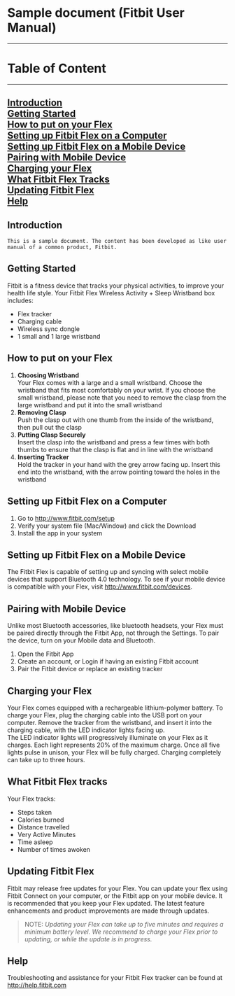 # Sample document (Fitbit User Manual)
-------------------------------------------
# Table of Content
--------------------------------------------  
[Introduction](#Introduction)  
[Getting Started](#Getting-Started)  
[How to put on your Flex](#How-to-put-on-your-Flex)  
[Setting up Fitbit Flex on a Computer](#Setting-up-Fitbit-Flex-on-a-Computer)  
[Setting up Fitbit Flex on a Mobile Device](#Setting-up-Fitbit-Flex-on-a-Mobile-Device)  
[Pairing with Mobile Device](#Pairing-with-Mobile-Device)  
[Charging your Flex](#Charging-your-Flex)  
[What Fitbit Flex Tracks](#What-Fitbit-Flex-Tracks)  
[Updating Fitbit Flex](#Updating-Fitbit-Flex)  
[Help](#Help) 
----------------------------------------------
## Introduction
    This is a sample document. The content has been developed as like user manual of a common product, Fitbit.
## Getting Started
Fitbit is a fitness device that tracks your physical activities, to improve your health life style. Your Fitbit Flex Wireless Activity + Sleep Wristband box includes:
- Flex tracker
- Charging cable
- Wireless sync dongle
- 1 small and 1 large wristband
## How to put on your Flex
1. **Choosing Wristband**     
   Your Flex comes with a large and a small wristband. Choose the wristband that fits most comfortably on your wrist. If you choose the small wristband, please note that you need to remove the clasp from the large wristband and put it into the small wristband
2. **Removing Clasp**     
   Push the clasp out with one thumb from the inside of the wristband, then pull out the clasp
3. **Putting Clasp Securely**     
   Insert the clasp into the wristband and press a few times with both thumbs to ensure that the clasp is flat and in line with the wristband
4. **Inserting Tracker**     
   Hold the tracker in your hand with the grey arrow facing up. Insert this end into the wristband, with the arrow pointing toward the holes in the wristband
## Setting up Fitbit Flex on a Computer
1. Go to http://www.fitbit.com/setup
2. Verify your system file (Mac/Window) and click the Download
3. Install the app in your system
## Setting up Fitbit Flex on a Mobile Device
The Fitbit Flex is capable of setting up and syncing with select mobile devices that support Bluetooth 4.0 technology. To see if your mobile device is compatible with your Flex, visit http://www.fitbit.com/devices.
## Pairing with Mobile Device
Unlike most Bluetooth accessories, like bluetooth headsets, your Flex must be paired directly through the Fitbit App, not through the Settings. To pair the device, turn on your Mobile data and Bluetooth.
1. Open the Fitbit App
2. Create an account, or Login if having an existing Fitbit account
3. Pair the Fitbit device or replace an existing tracker
## Charging your Flex
Your Flex comes equipped with a rechargeable lithium-polymer battery. To charge your Flex, plug the charging cable into the USB port on your computer. Remove the tracker from the wristband, and insert it into the charging cable, with the LED indicator lights facing up.  
The LED indicator lights will progressively illuminate on your Flex as it charges. Each light represents 20% of the maximum charge. Once all five lights pulse in unison, your Flex will be fully charged. Charging completely can take up to three hours.
## What Fitbit Flex tracks
Your Flex tracks:
- Steps taken
- Calories burned
- Distance travelled
- Very Active Minutes
- Time asleep
- Number of times awoken
## Updating Fitbit Flex
Fitbit may release free updates for your Flex. You can update your flex using Fitbit Connect on your computer, or the Fitbit app on your mobile device. It is recommended that you keep your Flex updated. The latest feature enhancements and product improvements are made through updates.
> NOTE: *Updating your Flex can take up to five minutes and requires a minimum battery level. We recommend to charge your Flex prior to updating, or while the update is in progress.*
## Help
Troubleshooting and assistance for your Fitbit Flex tracker can be found at http://help.fitbit.com
